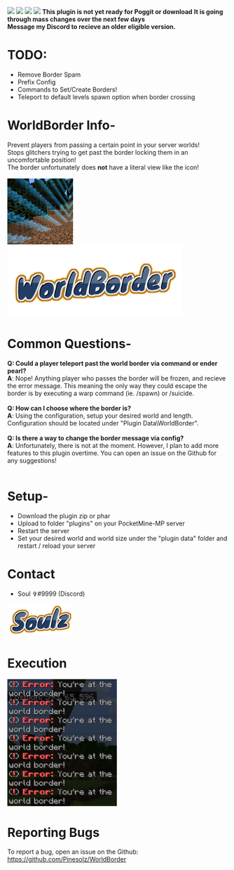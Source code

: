 [![](https://poggit.pmmp.io/shield.state/Bosses)](https://poggit.pmmp.io/p/WorldBorder)
[![](https://poggit.pmmp.io/shield.api/Bosses)](https://poggit.pmmp.io/p/WorldBorder)
[![](https://poggit.pmmp.io/shield.dl.total/Bosses)](https://poggit.pmmp.io/p/WorldBorder)
[![](https://poggit.pmmp.io/shield.dl/Bosses)](https://poggit.pmmp.io/p/WorldBorder)
**This plugin is not yet ready for Poggit or download**
**It is going through mass changes over the next few days<br>Message my Discord to recieve an older eligible version.**
# TODO:
- Remove Border Spam
- Prefix Config
- Commands to Set/Create Borders!
- Teleport to default levels spawn option when border crossing

# WorldBorder Info-
Prevent players from passing a certain point in your server worlds!<br>
Stops glitchers trying to get past the border locking them in an uncomfortable position!<br>
The border unfortunately does **not** have a literal view like the icon!<br><br><img src="media/icon.png" width="150"><img src="media/WorldBorder.png" width="400">

# Common Questions-
**Q: Could a player teleport past the world border via command or ender pearl?**<br>
**A**: Nope! Anything player who passes the border will be frozen, and recieve the error message. This meaning the only way they could escape the border is by executing a warp command (ie. /spawn) or /suicide.<br><br>
**Q: How can I choose where the border is?<br>**
**A**: Using the configuration, setup your desired world and length. Configuration should be located under "Plugin Data\WorldBorder".<br><br>
**Q: Is there a way to change the border message via config?<br>**
**A**: Unfortunately, there is not at the moment. However, I plan to add more features to this plugin overtime. You can open an issue on the Github for any suggestions!<br><br>

# Setup-
- Download the plugin zip or phar
- Upload to folder "plugins" on your PocketMine-MP server
- Restart the server
- Set your desired world and world size under the "plugin data" folder and restart / reload your server

# Contact
- Soul ✞#9999 (Discord)<br>
<img src="media/Soulz.png" width="150">

# Execution
<img src="media/WorldBorder.jpg" width="250">

# Reporting Bugs
To report a bug, open an issue on the Github:<br>
https://github.com/Pinesolz/WorldBorder
